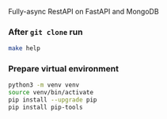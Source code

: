Fully-async RestAPI on FastAPI and MongoDB

### After `git clone` run

```bash
make help
```

### Prepare virtual environment

```bash
python3 -m venv venv
source venv/bin/activate
pip install --upgrade pip
pip install pip-tools
```
